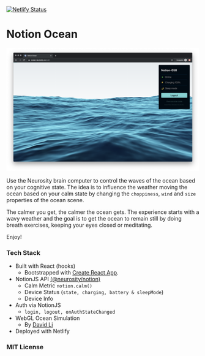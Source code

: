 [![Netlify Status](https://api.netlify.com/api/v1/badges/6a954b61-543b-43cd-9304-cec92a5c5b39/deploy-status)](https://ocean.nerosity.co)

# Notion Ocean

![Screenshot of Notion Ocean](public/notion-ocean.png)

Use the Neurosity brain computer to control the waves of the ocean based on your cognitive state. The idea is to influence the weather moving the ocean based on your calm state by changing the `choppiness`, `wind` and `size` properties of the ocean scene.

The calmer you get, the calmer the ocean gets. The experience starts with a wavy weather and the goal is to get the ocean to remain still by doing breath exercises, keeping your eyes closed or meditating.

Enjoy!

### Tech Stack

- Built with React (hooks)
  - Bootstrapped with [Create React App](https://github.com/facebook/create-react-app).
- NotionJS API [(@neurosity/notion)](https://github.com/neurosity/notion-js)
  - Calm Metric `notion.calm()`
  - Device Status (`state, charging, battery & sleepMode`)
  - Device Info
- Auth via NotionJS
  - `login, logout, onAuthStateChanged`
- WebGL Ocean Simulation
  - By [David Li](https://david.li/)
- Deployed with Netlify

### MIT License
